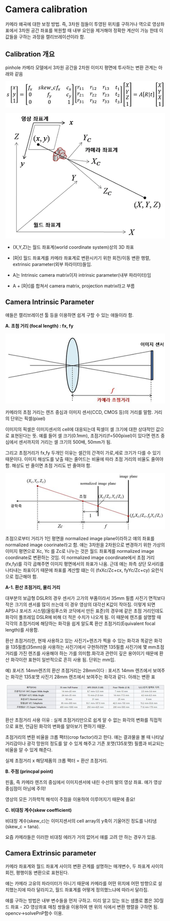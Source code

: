 # Camera calibration

카메라 왜곡에 대한 보정 방법. 즉, 3차원 점들이 투영된 위치를 구하거나 역으로 영상좌표에서 3차원 공간 좌표를 복원할 때 내부 요인을 제거해야 정확한 계산이 가능 한데 이 값들을 구하는 과정을 캘리브레이션이라 함. 

## Calibration 개요

pinhole 카메라 모델에서 3차원 공간을 2차원 이미지 평면에 투사하는 변환 관계는 아래와 같음

![](calibration1.JPG)

![](calibration2.png)

- (X,Y,Z)는 월드 좌표계(world coordinate system)상의 3D 좌표

- [R|t] 월드 좌표계를 카메라 좌표계로 변환시키기 위한 회전/이동 변환 행렬, extrinsic parameter(외부 파라미터)들임.

- A는 Intrinsic camera matrix이자 intrinsic parameter(내부 파라미터)임

- A + [R|t]를 합쳐서 camera matrix, projection matrix라고 부름



## Camera Intrinsic Parameter

얘들은 캘리브레이션 툴 등을 이용하면 쉽게 구할 수 있는 애들이라 함.

**A. 초첨 거리 (focal length) : fx, fy**

![](calibration3.JPG)

카메라의 초점 거리는 렌즈 중심과 이미지 센서(CCD, CMOS 등)의 거리를 말함. 거리의 단위는 픽셀(pixel)

이미지의 픽셀은 이미지센서의 cell에 대응되는데 픽셀이 셀 크기에 대한 상대적인 값으로 표현된다는 뜻. 예를 들어 셀 크기(0.1mm), 초점거리(f=500pixel)이 있다면 렌즈 중심에서 센서까지의 거리는 셀 크기의 500배, 50mm가 됨.

그리고 초점거리가 fx,fy 두개인 이유는 셀간의 간격이 가로,세로 크기가 다를 수 있기 때문이다. 이미지 해상도를 낮출 때는 줄어드는 비율에 따라 초점 거리의 비율도 줄여야 함. 해상도 반 줄이면 초점 거리도 반 줄여야 함.

![](calibration4.JPG)

초점으로부터 거리가 1인 평면을 normalized image plane이라하고 얘의 좌표를 normalized image coorinate라고 함. 얘는 3차원을 2차원으로 변경하기 위한 가상의 이미지 평면으로 Xc, Yc 를 Zc로 나누는 것은 월드 좌표계를 normalized image coordinate로 변환하는 것임. 이 normalized image coordinate에서 초점 거리(fx,fy)를 각각 곱해주면 이미지 평면에서의 좌표가 나옴. 근데 얘는 좌측 상단 모서리를 나타내는 좌표이기 때문에 좌표를 계산할 떄는 이 (fxXc/Zc+cx, fyYc/Zc+cy) 요런식으로 접근해야 함.



**A-1. 환산 초점거리, 물리 거리**

대부분의 보급형 DSLR의 경우 센서가 고가의 부품이라서 35mm 필름 사진기 면적보다 작은 크기의 센서를 많이 쓰는데 이 경우 영상의 대각선 K값이 작아짐. 이렇게 되면 APS나 포서즈 시스템(올림푸스와 코닥에서 만든 표준)의 경우에 같은 초점 거리인데도 화각이 풀프레임 DSLR에 비해 더 적은 수치가 나오게 됨. 이 때문에 렌즈를 설명할 때 각각의 초점거리에 해당하는 화각을 쉽게 알도록 환산 초점거리(Equivalent focal length)를 사용함.

환산 초점거리란, 현재 사용하고 있는 사진기+렌즈가 찍을 수 있는 화각과 똑같은 화각을 135필름(35mm)을 사용하는 사진기에서 구현하려면 135필름 사진기에 몇 mm초점거리를 가진 렌즈를 사용해야 하는 가를 의미함.화각과 관련이 깊은 용어이기 때문에 환산 화각이란 표현이 일반적으로 흔히 사용 됨. 단위는 mm임.

예) 포서즈 14mm렌즈의 환산 초점거리는 28mm이다 : 포서즈 14mm 렌즈에서 보여주는 화각은 135포맷 사진기 28mm 렌즈에서 보여주는 화각과 같다. 아래는 변환 표

![](calibration5.JPG)

환산 초점거리 사용 이유 : 실제 초점거리만으로 쉽게 알 수 없는 화각의 변화를 직접적으로 표현, 언급된 화각의 변화를 알아보기 편하기 때문.

초점거리의 변환 비율을 크롭 팩터(crop factor)라고 한다. 얘는 결과물을 볼 때 나타날 거리감이나 광각 망원의 정도를 알 수 있게 해주고 기존 포맷(135포맷) 필름과 비교되는 비율을 알 수 있게 해준다.

실제 초점거리 x 해당제품의 크롭 팩터 = 환산 초점거리.



**B. 주점 (princpal point)**

핀홀, 즉 카메라 렌즈의 중심에서 이미지센서에 내린 수선의 발의 영상 좌표. 얘가 영상 중심점이 아님에 주의!

영상의 모든 기하학적 해석이 주점을 이용하여 이루어지기 때문에 중요!



**C. 비대칭 계수(skew coefficient)**

비대칭 계수(skew_c)는 이미지센서의 cell array의 y축이 기울어진 정도를 나타냄(skew_c = tana).

요즘 카메라들은 이러한 비대칭 에러가 거의 없어서 얘를 고려 안 하는 경우가 있음.



## Camera Extrinsic parameter

카메라 좌표계와 월드 좌표계 사이의 변환 관계를 설명하는 매개변수, 두 좌표계 사이의 회전, 평행이동 변환으로 표현된다.

얘는 카메라 고유의 파라미터가 아니기 때문에 카메라를 어떤 위치에 어떤 방향으로 설치했는지에 따라 달라지고, 월드 좌표계를 어떻게 정의했느냐에 따라서 달라짐.

얘를 구하는 방법은 내부 변수들을 먼저 구하고. 미리 알고 있는 또는 샘플로 뽑은 3D월드 좌표 - 2D 영상좌표 매칭 쌍들을 이용하여 맨 위의 식에서 변환 행렬을 구하면 됨. opencv->solvePnP함수 이용.
